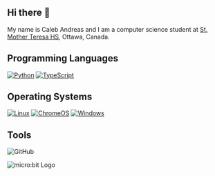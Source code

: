 ## Hi there 👋
My name is Caleb Andreas and I am a computer science student at <a href="http://mths.ca">St. Mother Teresa HS</a>, Ottawa, Canada.</p>

## Programming Languages
  <a href="https://github.com/search?q=user%3AMr-Coxall+language%3Apython"><img alt="Python" src="https://img.shields.io/badge/Python-14354C.svg?logo=python&logoColor=white"></a>
  <a href="https://github.com/search?q=user%3AMr-Coxall+language%3Atypescript"><img alt="TypeScript" src="https://img.shields.io/badge/TypeScript-%23007ACC.svg?logo=TypeScript&logoColor=white"></a>

## Operating Systems
  <a href="https://linux.org/"><img src="https://img.shields.io/badge/Linux-FCC624?logo=linux&logoColor=white" alt="Linux"></a>
  <a href="https://www.google.com/intl/en_ca/chromebook/chrome-os/"><img src="https://img.shields.io/badge/chrome%20os-3d89fc?logo=google%20chrome&logoColor=white" alt="ChromeOS"></a>
  <a href="https://www.microsoft.com/en-ca/windows/"><img src="https://img.shields.io/badge/Windows-0078D6?logo=windows&logoColor=white" alt="Windows"></a>

## Tools
  ![GitHub](https://img.shields.io/badge/github-%23121011.svg?style=for-the-badge&logo=github&logoColor=white)
<div aria-label="micro:bit Logo" role="menuitem" class="ui item logo brand "><img class="ui  logo" src="https://pxt.azureedge.net/blob/d955ce94fc3f7d2c6573300c71a56dc1d92c9bf0/static/logo.portrait.white.svg" alt="micro:bit Logo"></div>
<!--
**Caleb-Andreas/Caleb-Andreas** is a ✨ _special_ ✨ repository because its `README.md` (this file) appears on your GitHub profile.

Here are some ideas to get you started:

- 🔭 I’m currently working on ...
- 🌱 I’m currently learning ...
- 👯 I’m looking to collaborate on ...
- 🤔 I’m looking for help with ...
- 💬 Ask me about ...
- 📫 How to reach me: ...
- 😄 Pronouns: ...
- ⚡ Fun fact: ...
-->
